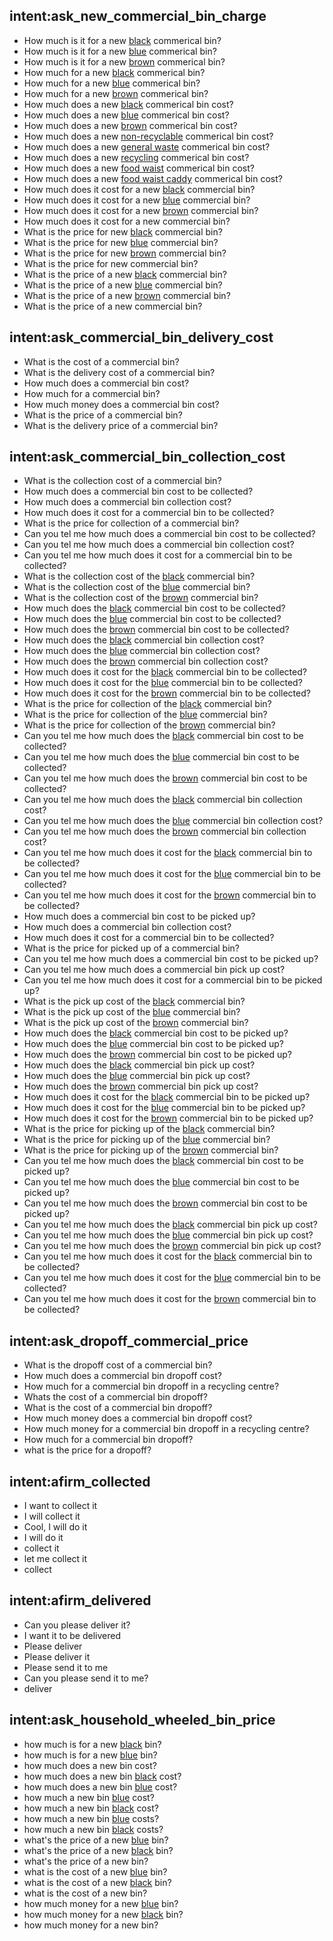 
## intent:ask_new_commercial_bin_charge
- How much is it for a new [black](color) commerical bin?
- How much is it for a new [blue](color) commerical bin?
- How much is it for a new [brown](color) commerical bin?
- How much for a new [black](color) commerical bin?
- How much for a new [blue](color) commerical bin?
- How much for a new [brown](color) commerical bin?
- How much does a new [black](color) commerical bin cost?
- How much does a new [blue](color) commerical bin cost?
- How much does a new [brown](color) commerical bin cost?
- How much does a new [non-recyclable](color) commerical bin cost?
- How much does a new [general waste](color) commerical bin cost?
- How much does a new [recycling](color) commerical bin cost?
- How much does a new [food waist](color) commerical bin cost?
- How much does a new [food waist caddy](color) commerical bin cost?
- How much does it cost for a new [black](color) commercial bin?
- How much does it cost for a new [blue](color) commercial bin?
- How much does it cost for a new [brown](color) commercial bin?
- How much does it cost for a new commercial bin?
- What is the price for new [black](color) commercial bin?
- What is the price for new [blue](color) commercial bin?
- What is the price for new [brown](color) commercial bin?
- What is the price for new commercial bin?
- What is the price of a new [black](color) commercial bin?
- What is the price of a new [blue](color) commercial bin?
- What is the price of a new [brown](color) commercial bin?
- What is the price of a new commercial bin?

## intent:ask_commercial_bin_delivery_cost
- What is the cost of a commercial bin?
- What is the delivery cost of a commercial bin?
- How much does a commercial bin cost?
- How much for a commercial bin?
- How much money does a commercial bin cost?
- What is the price of a commercial bin?
- What is the delivery price of a commercial bin? 

## intent:ask_commercial_bin_collection_cost
- What is the collection cost of a commercial bin?
- How much does a commercial bin cost to be collected?
- How much does a commercial bin collection cost?
- How much does it cost for a commercial bin to be collected?
- What is the price for collection of a commercial bin?
- Can you tel me how much does a commercial bin cost to be collected?
- Can you tel me how much does a commercial bin collection cost?
- Can you tel me how much does it cost for a commercial bin to be collected?
- What is the collection cost of the [black](color) commercial bin?
- What is the collection cost of the [blue](color) commercial bin?
- What is the collection cost of the [brown](color) commercial bin?
- How much does the [black](color) commercial bin cost to be collected?
- How much does the [blue](color) commercial bin cost to be collected?
- How much does the [brown](color) commercial bin cost to be collected?
- How much does the [black](color) commercial bin collection cost?
- How much does the [blue](color) commercial bin collection cost?
- How much does the [brown](color) commercial bin collection cost?
- How much does it cost for the [black](color) commercial bin to be collected?
- How much does it cost for the [blue](color) commercial bin to be collected?
- How much does it cost for the [brown](color) commercial bin to be collected?
- What is the price for collection of the [black](color) commercial bin?
- What is the price for collection of the [blue](color) commercial bin?
- What is the price for collection of the [brown](color) commercial bin?
- Can you tel me how much does the [black](color) commercial bin cost to be collected?
- Can you tel me how much does the [blue](color) commercial bin cost to be collected?
- Can you tel me how much does the [brown](color) commercial bin cost to be collected?
- Can you tel me how much does the [black](color) commercial bin collection cost?
- Can you tel me how much does the [blue](color) commercial bin collection cost?
- Can you tel me how much does the [brown](color) commercial bin collection cost?
- Can you tel me how much does it cost for the [black](color) commercial bin to be collected?
- Can you tel me how much does it cost for the [blue](color) commercial bin to be collected?
- Can you tel me how much does it cost for the [brown](color) commercial bin to be collected?
- How much does a commercial bin cost to be picked up?
- How much does a commercial bin collection cost?
- How much does it cost for a commercial bin to be collected?
- What is the price for picked up of a commercial bin?
- Can you tel me how much does a commercial bin cost to be picked up?
- Can you tel me how much does a commercial bin pick up cost?
- Can you tel me how much does it cost for a commercial bin to be picked up?
- What is the pick up cost of the [black](color) commercial bin?
- What is the pick up cost of the [blue](color) commercial bin?
- What is the pick up cost of the [brown](color) commercial bin?
- How much does the [black](color) commercial bin cost to be picked up?
- How much does the [blue](color) commercial bin cost to be picked up?
- How much does the [brown](color) commercial bin cost to be picked up?
- How much does the [black](color) commercial bin pick up cost?
- How much does the [blue](color) commercial bin pick up cost?
- How much does the [brown](color) commercial bin pick up cost?
- How much does it cost for the [black](color) commercial bin to be picked up?
- How much does it cost for the [blue](color) commercial bin to be picked up?
- How much does it cost for the [brown](color) commercial bin to be picked up?
- What is the price for picking up of the [black](color) commercial bin?
- What is the price for picking up of the [blue](color) commercial bin?
- What is the price for picking up of the [brown](color) commercial bin?
- Can you tel me how much does the [black](color) commercial bin cost to be picked up?
- Can you tel me how much does the [blue](color) commercial bin cost to be picked up?
- Can you tel me how much does the [brown](color) commercial bin cost to be picked up?
- Can you tel me how much does the [black](color) commercial bin pick up cost?
- Can you tel me how much does the [blue](color) commercial bin pick up cost?
- Can you tel me how much does the [brown](color) commercial bin pick up cost?
- Can you tel me how much does it cost for the [black](color) commercial bin to be collected?
- Can you tel me how much does it cost for the [blue](color) commercial bin to be collected?
- Can you tel me how much does it cost for the [brown](color) commercial bin to be collected?

## intent:ask_dropoff_commercial_price
- What is the dropoff cost of a commercial bin?
- How much does a commercial bin dropoff cost?
- How much for a commercial bin dropoff in a recycling centre?
- Whats the cost of a commercial bin dropoff?
- What is the cost of a commercial bin dropoff?
- How much money does a commercial bin dropoff cost?
- How much money for a commercial bin dropoff in a recycling centre?
- How much for a commercial bin dropoff?
- what is the price for a dropoff? 

## intent:afirm_collected
- I want to collect it
- I will collect it
- Cool, I will do it
- I will do it
- collect it
- let me collect it
- collect

## intent:afirm_delivered
- Can you please deliver it?
- I want it to be delivered
- Please deliver
- Please deliver it
- Please send it to me
- Can you please send it to me?
- deliver



## intent:ask_household_wheeled_bin_price
- how much is for a new [black](color) bin?
- how much is for a new [blue](color) bin? 
- how much does a new bin cost?
- how much does a new bin [black](color) cost?
- how much does a new bin [blue](color) cost?
- how much a new bin [blue](color) cost?
- how much a new bin [black](color) cost?
- how much a new bin [blue](color) costs?
- how much a new bin [black](color) costs?
- what's the price of a new [blue](color) bin?
- what's the price of a new [black](color) bin?
- what's the price of a new bin?
- what is the cost of a new [blue](color) bin?
- what is the cost of a new [black](color) bin?
- what is the cost of a new bin?
- how much money for a new [blue](color) bin?
- how much money for a new [black](color) bin?
- how much money for a new bin?
